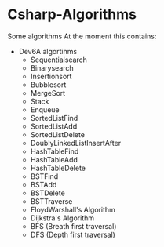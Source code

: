 # Csharp-Algorithms
Some algorithms 
At the moment this contains:

- Dev6A algortihms
    - Sequentialsearch 
    - Binarysearch 
    - Insertionsort 
    - Bubblesort
    - MergeSort
    - Stack
    - Enqueue
    - SortedListFind
    - SortedListAdd
    - SortedListDelete
    - DoublyLinkedListInsertAfter
    - HashTableFind
    - HashTableAdd
    - HashTableDelete
    - BSTFind
    - BSTAdd
    - BSTDelete
    - BSTTraverse
    - FloydWarshall's Algorithm
    - Dijkstra's Algorithm
    - BFS (Breath first traversal)
    - DFS (Depth first traversal)

